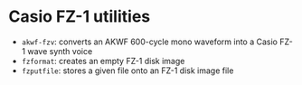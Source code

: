 # Casio FZ-1 utilities

- `akwf-fzv`: converts an AKWF 600-cycle mono waveform into a Casio FZ-1 wave synth voice
- `fzformat`: creates an empty FZ-1 disk image
- `fzputfile`: stores a given file onto an FZ-1 disk image file
